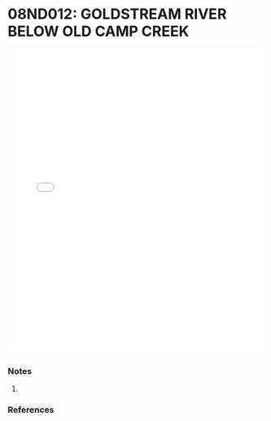 # 08ND012: GOLDSTREAM RIVER BELOW OLD CAMP CREEK

<iframe src="/_static/stations/08ND012_fdc.html" width="100%" height="600" frameborder="0"></iframe>

### Notes
1. 

### References

